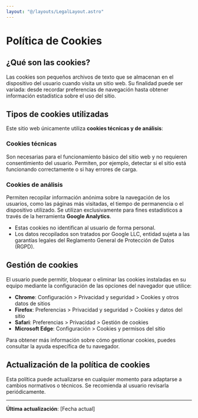 ```yaml
---
layout: "@/layouts/LegalLayout.astro"
---
```


# Política de Cookies

## ¿Qué son las cookies?

Las cookies son pequeños archivos de texto que se almacenan en el dispositivo del usuario cuando visita un sitio web. Su finalidad puede ser variada: desde recordar preferencias de navegación hasta obtener información estadística sobre el uso del sitio.

## Tipos de cookies utilizadas

Este sitio web únicamente utiliza **cookies técnicas y de análisis**:

### Cookies técnicas

Son necesarias para el funcionamiento básico del sitio web y no requieren consentimiento del usuario. Permiten, por ejemplo, detectar si el sitio está funcionando correctamente o si hay errores de carga.

### Cookies de análisis

Permiten recopilar información anónima sobre la navegación de los usuarios, como las páginas más visitadas, el tiempo de permanencia o el dispositivo utilizado. Se utilizan exclusivamente para fines estadísticos a través de la herramienta **Google Analytics**.

- Estas cookies no identifican al usuario de forma personal.
- Los datos recopilados son tratados por Google LLC, entidad sujeta a las garantías legales del Reglamento General de Protección de Datos (RGPD).

## Gestión de cookies

El usuario puede permitir, bloquear o eliminar las cookies instaladas en su equipo mediante la configuración de las opciones del navegador que utilice:

- **Chrome**: Configuración > Privacidad y seguridad > Cookies y otros datos de sitios
- **Firefox**: Preferencias > Privacidad y seguridad > Cookies y datos del sitio
- **Safari**: Preferencias > Privacidad > Gestión de cookies
- **Microsoft Edge**: Configuración > Cookies y permisos del sitio

Para obtener más información sobre cómo gestionar cookies, puedes consultar la ayuda específica de tu navegador.

## Actualización de la política de cookies

Esta política puede actualizarse en cualquier momento para adaptarse a cambios normativos o técnicos. Se recomienda al usuario revisarla periódicamente.

---

**Última actualización**: [Fecha actual]
